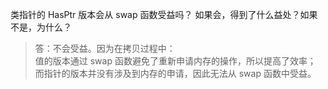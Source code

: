 类指针的 HasPtr 版本会从 swap 函数受益吗？
如果会，得到了什么益处？如果不是，为什么？

> 答：不会受益。因为在拷贝过程中：  
> 值的版本通过 swap 函数避免了重新申请内存的操作，所以提高了效率；
> 而指针的版本并没有涉及到内存的申请，因此无法从 swap 函数中受益。
